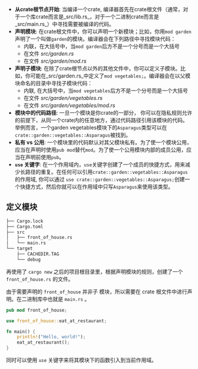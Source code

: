 -   **从crate根节点开始**: 当编译一个crate, 编译器首先在crate根文件（通常，对于一个库crate而言是_src/lib.rs_，对于一个二进制crate而言是_src/main.rs_）中寻找需要被编译的代码。
-   **声明模块**: 在crate根文件中，你可以声明一个新模块；比如，你用`mod garden`声明了一个叫做`garden`的模块。编译器会在下列路径中寻找模块代码：
    -   内联，在大括号中，当`mod garden`后方不是一个分号而是一个大括号
    -   在文件 _src/garden.rs_
    -   在文件 _src/garden/mod.rs_
-   **声明子模块**: 在除了crate根节点以外的其他文件中，你可以定义子模块。比如，你可能在_src/garden.rs_中定义了`mod vegetables;`。编译器会在以父模块命名的目录中寻找子模块代码：
    -   内联, 在大括号中，当`mod vegetables`后方不是一个分号而是一个大括号
    -   在文件 _src/garden/vegetables.rs_
    -   在文件 _src/garden/vegetables/mod.rs_
-   **模块中的代码路径**: 一旦一个模块是你crate的一部分， 你可以在隐私规则允许的前提下，从同一个crate内的任意地方，通过代码路径引用该模块的代码。举例而言，一个garden vegetables模块下的`Asparagus`类型可以在`crate::garden::vegetables::Asparagus`被找到。
-   **私有 vs 公用**: 一个模块里的代码默认对其父模块私有。为了使一个模块公用，应当在声明时使用`pub mod`替代`mod`。为了使一个公用模块内部的成员公用，应当在声明前使用`pub`。
-   **`use` 关键字**: 在一个作用域内，`use`关键字创建了一个成员的快捷方式，用来减少长路径的重复。在任何可以引用`crate::garden::vegetables::Asparagus`的作用域, 你可以通过 `use crate::garden::vegetables::Asparagus;`创建一个快捷方式，然后你就可以在作用域中只写`Asparagus`来使用该类型。

## 定义模块

```bash
├── Cargo.lock
├── Cargo.toml
├── src
│   ├── front_of_house.rs
│   └── main.rs
└── target
    ├── CACHEDIR.TAG
    └── debug
```

再使用了 `cargo new` 之后的项目根目录里，根据声明模块的规则，创建了一个 `front_of_house.rs` 的文件。

由于需要声明的 `front_of_house` 并非子 模块，所以需要在 crate 根文件中进行声明。在二进制库中也就是 `main.rs` 。  

```rust
pub mod front_of_house;

use front_of_house::eat_at_restaurant;

fn main() {
    println!("Hello, world!");
    eat_at_restaurant();
}
```

同时可以使用 `use` 关键字来将其模块下的函数引入到当前作用域。
